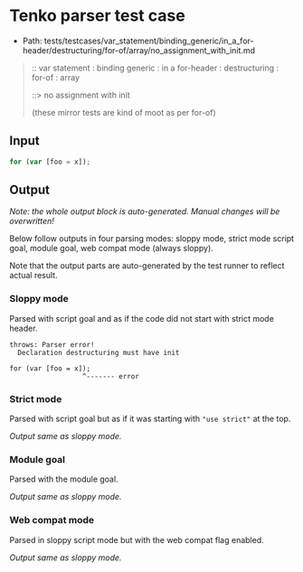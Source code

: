 # Tenko parser test case

- Path: tests/testcases/var_statement/binding_generic/in_a_for-header/destructuring/for-of/array/no_assignment_with_init.md

> :: var statement : binding generic : in a for-header : destructuring : for-of : array
>
> ::> no assignment with init
>
> (these mirror tests are kind of moot as per for-of)

## Input

`````js
for (var [foo = x]);
`````

## Output

_Note: the whole output block is auto-generated. Manual changes will be overwritten!_

Below follow outputs in four parsing modes: sloppy mode, strict mode script goal, module goal, web compat mode (always sloppy).

Note that the output parts are auto-generated by the test runner to reflect actual result.

### Sloppy mode

Parsed with script goal and as if the code did not start with strict mode header.

`````
throws: Parser error!
  Declaration destructuring must have init

for (var [foo = x]);
                  ^------- error
`````

### Strict mode

Parsed with script goal but as if it was starting with `"use strict"` at the top.

_Output same as sloppy mode._

### Module goal

Parsed with the module goal.

_Output same as sloppy mode._

### Web compat mode

Parsed in sloppy script mode but with the web compat flag enabled.

_Output same as sloppy mode._
